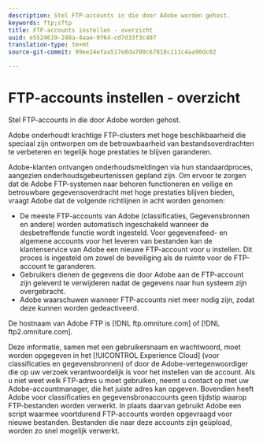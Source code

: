 ```yaml
---
description: Stel FTP-accounts in die door Adobe worden gehost.
keywords: ftp;sftp
title: FTP-accounts instellen - overzicht
uuid: e5524619-248a-4aae-9f64-cd7d33f3c407
translation-type: tm+mt
source-git-commit: 99ee24efaa517e8da700c67818c111c4aa90dc02

---
```



# FTP-accounts instellen - overzicht

Stel FTP-accounts in die door Adobe worden gehost.

Adobe onderhoudt krachtige FTP-clusters met hoge beschikbaarheid die speciaal zijn ontworpen om de betrouwbaarheid van bestandsoverdrachten te verbeteren en tegelijk hoge prestaties te blijven garanderen.

Adobe-klanten ontvangen onderhoudsmeldingen via hun standaardproces, aangezien onderhoudsgebeurtenissen gepland zijn. Om ervoor te zorgen dat de Adobe FTP-systemen naar behoren functioneren en veilige en betrouwbare gegevensoverdracht met hoge prestaties blijven bieden, vraagt Adobe dat de volgende richtlijnen in acht worden genomen:

* De meeste FTP-accounts van Adobe (classificaties, Gegevensbronnen en andere) worden automatisch ingeschakeld wanneer de desbetreffende functie wordt ingesteld. Voor gegevensfeed- en algemene accounts voor het leveren van bestanden kan de klantenservice van Adobe een nieuwe FTP-account voor u instellen. Dit proces is ingesteld om zowel de beveiliging als de ruimte voor de FTP-account te garanderen.
* Gebruikers dienen de gegevens die door Adobe aan de FTP-account zijn geleverd te verwijderen nadat de gegevens naar hun systeem zijn overgebracht.
* Adobe waarschuwen wanneer FTP-accounts niet meer nodig zijn, zodat deze kunnen worden gedeactiveerd.

De hostnaam van Adobe FTP is [!DNL ftp.omniture.com] of [!DNL ftp2.omniture.com].

Deze informatie, samen met een gebruikersnaam en wachtwoord, moet worden opgegeven in het [!UICONTROL Experience Cloud] (voor classificaties en gegevensbronnen) of door de Adobe-vertegenwoordiger die op uw verzoek verantwoordelijk is voor het instellen van de account. Als u niet weet welk FTP-adres u moet gebruiken, neemt u contact op met uw Adobe-accountmanager, die het juiste adres kan opgeven. Bovendien heeft Adobe voor classificaties en gegevensbronaccounts geen tijdstip waarop FTP-bestanden worden verwerkt. In plaats daarvan gebruikt Adobe een script waarmee voortdurend FTP-accounts worden opgevraagd voor nieuwe bestanden. Bestanden die naar deze accounts zijn geüpload, worden zo snel mogelijk verwerkt.

